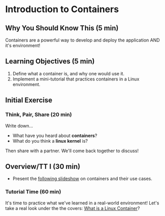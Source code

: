 # Introduction to Containers

## Why You Should Know This (5 min)

Containers are a powerful way to develop and deploy the application AND it's environment!

## Learning Objectives (5 min)

1. Define what a container is, and why one would use it.
2. Implement a mini-tutorial that practices containers in a Linux environment.

## Initial Exercise

### Think, Pair, Share (20 min)

Write down...

- What have you heard about **containers**?
- What do you think a **linux kernel** is?

Then share with a partner. We'll come back together to discuss!

## Overview/TT I (30 min)

- Present the [following slideshow](https://www.slideshare.net/SnehaInguva/containers-the-what-why-and-how) on containers and their use cases.

### Tutorial Time (60 min)

It's time to practice what we've learned in a real-world environment!
Let's take a real look under the the covers: [What is a Linux Container](https://www.katacoda.com/courses/containers-without-docker)?
